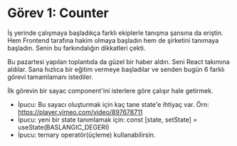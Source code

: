# Görev 1: Counter

İş yerinde çalışmaya başladıkça farklı ekiplerle tanışma şansına da eriştin. Hem Frontend tarafına hakim olmaya başladın hem de şirketini tanımaya başladın. Senin bu farkındalığın dikkatleri çekti.

Bu pazartesi yapılan toplantıda da güzel bir haber aldın. Seni React takımına aldılar.
Sana hızlıca bir eğitim vermeye başladılar ve senden bugün 6 farklı görevi tamamlamanı istediler.

İlk görevin bir sayac component'ini isterlere göre çalışır hale getirmek.

- İpucu: Bu sayacı oluşturmak için kaç tane state'e ihtiyaç var. Örn: https://player.vimeo.com/video/897678711
- İpucu: yeni bir state tanımlamak için: const [state, setState] = useState(BASLANGIC_DEGERI)
- İpucu: ternary operatör(üçleme) kullanabilirsin.
